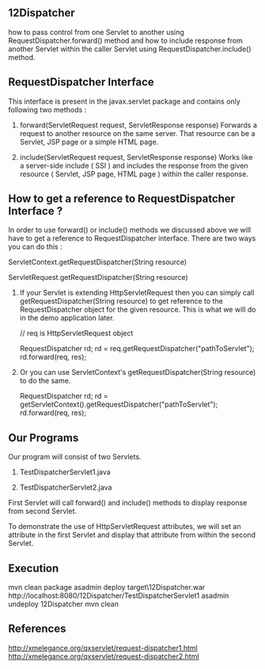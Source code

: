 12Dispatcher
--------------

how to pass control from one Servlet to another using RequestDispatcher.forward() method and how to include response from another Servlet within the caller Servlet using RequestDispatcher.include() method.

RequestDispatcher Interface
---------------------------

This interface is present in the javax.servlet package and contains only following two methods :

1) forward(ServletRequest request, ServletResponse response) Forwards a request to another resource on the same server. That resource can be a Servlet, JSP page or a simple HTML page.

2) include(ServletRequest request, ServletResponse response) Works like a server-side include ( SSI ) and includes the response from the given resource ( Servlet, JSP page, HTML page ) within the caller response.

How to get a reference to RequestDispatcher Interface ?
-------------------------------------------------------

In order to use forward() or include() methods we discussed above we will have to get a reference to RequestDispatcher interface. There are two ways you can do this :

ServletContext.getRequestDispatcher(String resource)

ServletRequest.getRequestDispatcher(String resource)

1) If your Servlet is extending HttpServletRequest then you can simply call getRequestDispatcher(String resource) to get reference to the RequestDispatcher object for the given resource. This is what we will do in the demo application later.

	// req is HttpServletRequest object

	RequestDispatcher rd;
	rd = req.getRequestDispatcher("pathToServlet");
	rd.forward(req, res);

2) Or you can use ServletContext's getRequestDispatcher(String resource) to do the same.

	RequestDispatcher rd;
	rd = getServletContext().getRequestDispatcher("pathToServlet");
	rd.forward(req, res);

Our Programs
------------

Our program will consist of two Servlets. 

1) TestDispatcherServlet1.java

2) TestDispatcherServlet2.java


First Servlet will call forward() and include() methods to display response from second Servlet. 

To demonstrate the use of HttpServletRequest attributes, we will set an attribute in the first Servlet and display that attribute from within the second Servlet.	

Execution
---------
mvn clean package
asadmin deploy target\12Dispatcher.war
http://localhost:8080/12Dispatcher/TestDispatcherServlet1
asadmin undeploy 12Dispatcher
mvn clean
	
References
----------

http://xmelegance.org/qxservlet/request-dispatcher1.html
http://xmelegance.org/qxservlet/request-dispatcher2.html	
